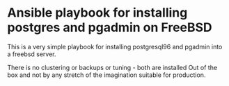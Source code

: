 # Ansible playbook for installing postgres and pgadmin on FreeBSD

This is a very simple playbook for installing postgresql96 and pgadmin into a freebsd server. 

There is no clustering or backups or tuning - both are installed Out of the box and not by any stretch of the imagination suitable for production.


